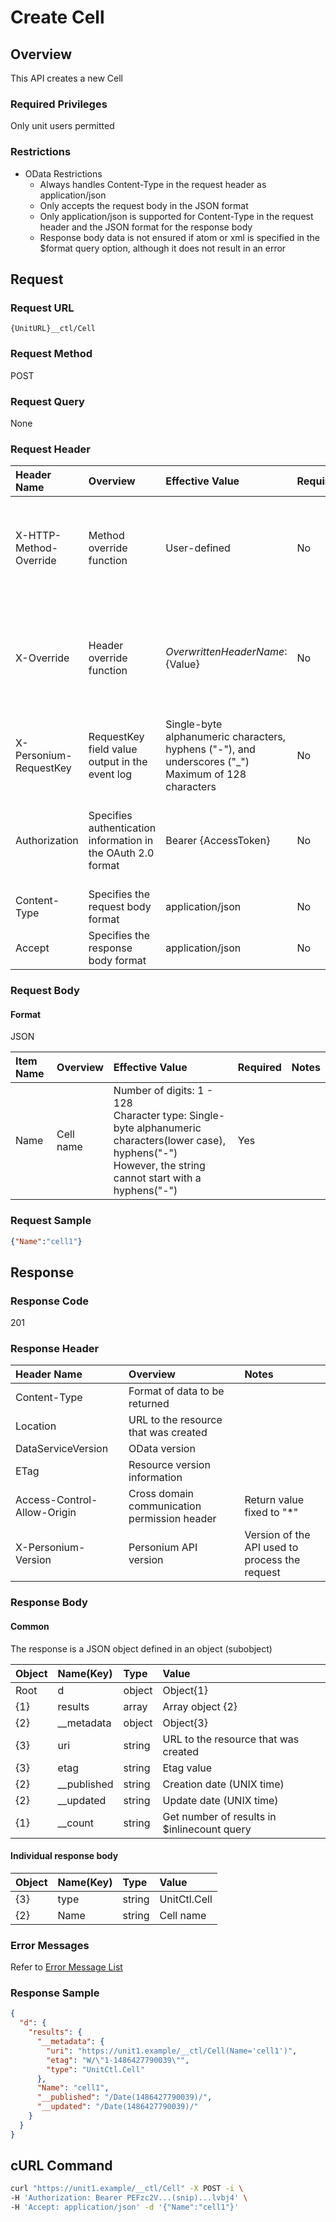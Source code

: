 # Create Cell

## Overview

This API creates a new Cell

### Required Privileges

Only unit users permitted

### Restrictions

* OData Restrictions
    * Always handles Content-Type in the request header as application/json
    * Only accepts the request body in the JSON format
    * Only application/json is supported for Content-Type in the request header and the JSON format for the response body
    * Response body data is not ensured if atom or xml is specified in the $format query option, although it does not result in an error


## Request

### Request URL

```
{UnitURL}__ctl/Cell
```

### Request Method

POST

### Request Query

None

### Request Header

|Header Name|Overview|Effective Value|Required|Notes|
|:--|:--|:--|:--|:--|
|X-HTTP-Method-Override|Method override function|User-defined|No|Specifying this value in a request with the POST method indicates that the specified value is used as the method|
|X-Override|Header override function|${OverwrittenHeaderName}:${Value}|No|The normal HTTP header value is overwritten. Specify multiple X-Override headers for the overwriting of multiple headers|
|X-Personium-RequestKey|RequestKey field value output in the event log|Single-byte alphanumeric characters, hyphens ("-"), and underscores ("_")<br>Maximum of 128 characters|No|PCS-${32 character string with UUID} by default|
|Authorization|Specifies authentication information in the OAuth 2.0 format|Bearer {AccessToken}|No|* Authentication tokens are the tokens acquired using the Authentication Token Acquisition API|
|Content-Type|Specifies the request body format|application/json|No|[application/json] by default|
|Accept|Specifies the response body format|application/json|No|[application/json] by default|

### Request Body

#### Format

JSON

|Item Name|Overview|Effective Value|Required|Notes|
|:--|:--|:--|:--|:--|
|Name|Cell name|Number of digits: 1 - 128<br>Character type: Single-byte alphanumeric characters(lower case), hyphens("-")<br>However, the string cannot start with a hyphens("-")|Yes||

### Request Sample

```JSON
{"Name":"cell1"}
```


## Response

### Response Code

201

### Response Header

|Header Name|Overview|Notes|
|:--|:--|:--|
|Content-Type|Format of data to be returned||
|Location|URL to the resource that was created||
|DataServiceVersion|OData version||
|ETag|Resource version information||
|Access-Control-Allow-Origin|Cross domain communication permission header|Return value fixed to "*"|
|X-Personium-Version|Personium API version|Version of the API used to process the request|

### Response Body

#### Common

The response is a JSON object defined in an object (subobject)

|Object|Name(Key)|Type|Value|
|:--|:--|:--|:--|
|Root|d|object|Object{1}|
|{1}|results|array|Array object {2}|
|{2}|__metadata|object|Object{3}|
|{3}|uri|string|URL to the resource that was created|
|{3}|etag|string|Etag value|
|{2}|__published|string|Creation date (UNIX time)|
|{2}|__updated|string|Update date (UNIX time)|
|{1}|__count|string|Get number of results in $inlinecount query|

#### Individual response body

|Object|Name(Key)|Type|Value|
|:--|:--|:--|:--|
|{3}|type|string|UnitCtl.Cell|
|{2}|Name|string|Cell name|

### Error Messages

Refer to [Error Message List](004_Error_Messages.md)

### Response Sample

```JSON
{
  "d": {
    "results": {
      "__metadata": {
        "uri": "https://unit1.example/__ctl/Cell(Name='cell1')",
        "etag": "W/\"1-1486427790039\"",
        "type": "UnitCtl.Cell"
      },
      "Name": "cell1",
      "__published": "/Date(1486427790039)/",
      "__updated": "/Date(1486427790039)/"
    }
  }
}
```


## cURL Command

```sh
curl "https://unit1.example/__ctl/Cell" -X POST -i \
-H 'Authorization: Bearer PEFzc2V...(snip)...lvbj4' \
-H 'Accept: application/json' -d '{"Name":"cell1"}'
```



